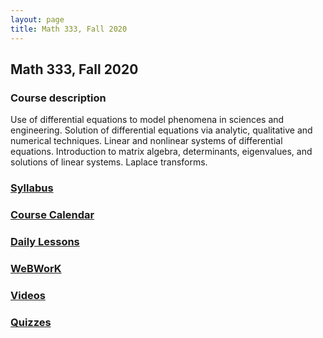 ```yaml
---
layout: page
title: Math 333, Fall 2020
---
```


## Math 333, Fall 2020

### Course description

Use of differential equations to model phenomena in sciences and engineering.
Solution of differential equations via analytic, qualitative and numerical techniques.
Linear and nonlinear systems of differential equations.
Introduction to matrix algebra, determinants, eigenvalues, and solutions of linear systems.
Laplace transforms.

### [Syllabus](syllabus)

### [Course Calendar](https://zeno.boisestate.edu/classes/m333-fall2020/calendar.html)

### [Daily Lessons](https://zeno.boisestate.edu/classes/m333-fall2020/lessons.html)

### [WeBWorK](https://zeno.boisestate.edu/webwork2)

### [Videos](https://www.youtube.com/playlist?list=PL098oyLjkc7ruRpBLA_L_m41P1-tSclTQ)

### [Quizzes](quizzes)
